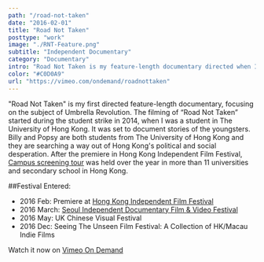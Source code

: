 ```yaml
---
path: "/road-not-taken"
date: "2016-02-01"
title: "Road Not Taken"
posttype: "work"
image: "./RNT-Feature.png"
subtitle: "Independent Documentary"
category: "Documentary"
intro: "Road Not Taken is my feature-length documentary directed when I was in college."
color: "#C0D0A9"
url: "https://vimeo.com/ondemand/roadnottaken"
---
```


"Road Not Taken" is my first directed feature-length documentary, focusing on the subject of Umbrella Revolution. The filming of “Road Not Taken” started during the student strike in 2014, when I was a student in The University of Hong Kong. It was set to document stories of the youngsters. Billy and Popsy are both students from The University of Hong Kong and they are searching a way out of Hong Kong's political and social desperation. After the premiere in Hong Kong Independent Film Festival, [Campus screening tour](https://www.facebook.com/pg/outfocuspro/photos/?tab=album&album_id=1729950780613724) was held over the year in more than 11 universities and secondary school in Hong Kong.

##Festival Entered:
- 2016 Feb: Premiere at [Hong Kong Independent Film Festival](http://www.hkindieff.hk/2016/HKUmbrella.html)
- 2016 March: [Seoul Independent Documentary Film & Video Festival](http://www.sidof.org/eng/program/history.php?mv_idx=1300&page=1&size=10&archive_year=2016&archive_tab=program&cate_idx=76&pro_idx=)
- 2016 May: UK Chinese Visual Festival 
- 2016 Dec:  Seeing The Unseen Film Festival: A Collection of HK/Macau Indie Films

Watch it now on [Vimeo On Demand](https://vimeo.com/ondemand/roadnottaken) 